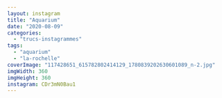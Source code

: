 ```yaml
---
layout: instagram
title: "Aquarium"
date: "2020-08-09"
categories: 
  - "trucs-instagrammes"
tags:
  - "aquarium"
  - "la-rochelle"
coverImage: "117428651_615782802414129_1780839202630601089_n-2.jpg"
imgWidth: 360
imgHeight: 360
instagram: CDr3mN0Bau1
---
```


